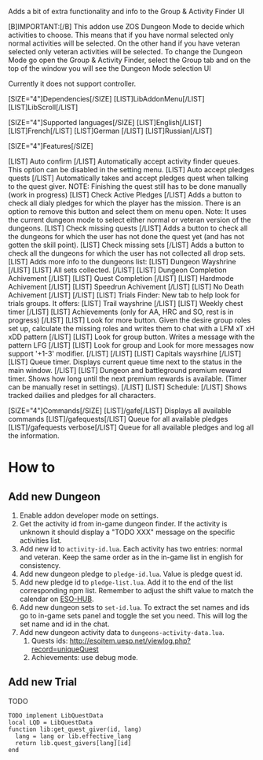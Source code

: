 Adds a bit of extra functionality and info to the Group & Activity Finder UI

[B]IMPORTANT:[/B] This addon use ZOS Dungeon Mode to decide which activities to choose. This means that if you have normal selected only normal activities will be selected. On the other hand if you have veteran selected only veteran activities will be selected. To change the Dungeon Mode go open the Group & Activity Finder, select the Group tab and on the top of the window you will see the Dungeon Mode selection UI

Currently it does not support controller.

[SIZE="4"]Dependencies[/SIZE]
[LIST]LibAddonMenu[/LIST]
[LIST]LibScroll[/LIST]

[SIZE="4"]Supported languages[/SIZE]
[LIST]English[/LIST]
[LIST]French[/LIST]
[LIST]German [/LIST]
[LIST]Russian[/LIST]

[SIZE="4"]Features[/SIZE]

[LIST]
Auto confirm
[/LIST]
Automatically accept activity finder queues. This option can be disabled in the setting menu.
[LIST]
Auto accept pledges quests
[/LIST]
Automatically takes and accept pledges quest when talking to the quest giver. NOTE: Finishing the quest still has to be done manually (work in progress)
[LIST]
Check Active Pledges
[/LIST]
Adds a button to check all dialy pledges for which the player has the mission. There is an option to remove this button and select them on menu open. Note: It uses the current dungeon mode to select either normal or veteran version of the dungeons.
[LIST]
Check missing quests
[/LIST]
Adds a button to check all the dungeons for which the user has not done the quest yet (and has not gotten the skill point).
[LIST]
Check missing sets
[/LIST]
Adds a button to check all the dungeons for which the user has not collected all drop sets.
[LIST]
Adds more info to the dungeons list:
[LIST]
Dungeon Wayshrine
[/LIST]
[LIST]
All sets collected.
[/LIST]
[LIST]
Dungeon Completion Achivement
[/LIST]
[LIST]
Quest Completion
[/LIST]
[LIST]
Hardmode Achivement
[/LIST]
[LIST]
Speedrun Achivement
[/LIST]
[LIST]
No Death Achivement
[/LIST]
[/LIST]
[LIST]
Trials Finder:
New tab to help look for trials groups. It offers:
[LIST]
Trail wayshrine
[/LIST]
[LIST]
Weekly chest timer
[/LIST]
[LIST]
Achievements (only for AA, HRC and SO, rest is in progress)
[/LIST]
[LIST]
Look for more button. Given the desire group roles set up, calculate the missing roles and writes them to chat with a LFM <trial> xT xH xDD pattern
[/LIST]
[LIST]
Look for group button. Writes a message with the pattern <rol> LFG <trial>
[/LIST]
[LIST]
Look for group and Look for more messages now support '+1-3' modifier.
[/LIST]
[/LIST]
[LIST]
Capitals waysrhine
[/LIST]
[LIST]
Queue timer. Displays current queue time next to the status in the main window.
[/LIST]
[LIST]
Dungeon and battleground premium reward timer. Shows how long until the next premium rewards is available. (Timer can be manually reset in settings).
[/LIST]
[LIST]
Schedule:
[/LIST]
Shows tracked dailies and pledges for all characters.

[SIZE="4"]Commands[/SIZE]
[LIST]/gafe[/LIST]
Displays all available commands
[LIST]/gafequests[/LIST]
Queue for all available pledges
[LIST]/gafequests verbose[/LIST]
Queue for all available pledges and log all the information.

# How to
## Add new Dungeon
1. Enable addon developer mode on settings.
2. Get the activity id from in-game dungeon finder. If the activity is unknown it should display a "TODO XXX" message on the specific activities list.
3. Add new id to `activity-id.lua`. Each activity has two entries: normal and veteran. Keep the same order as in the in-game list in english for consistency.
4. Add new dungeon pledge to `pledge-id.lua`. Value is pledge quest id.
5. Add new pledge id to `pledge-list.lua`. Add it to the end of the list corresponding npm list. Remember to adjust the shift value to match the calendar on [ESO-HUB](https://eso-hub.com/en/daily-undaunted-pledges).
6. Add new dungeon sets to `set-id.lua`. To extract the set names and ids go to in-game sets panel and toggle the set you need. This will log the set name and id in the chat.
7. Add new dungeon activity data to `dungeons-activity-data.lua`.
   1. Quests ids: http://esoitem.uesp.net/viewlog.php?record=uniqueQuest
   2. Achievements: use debug mode.

## Add new Trial
TODO

```
TODO implement LibQuestData
local LQD = LibQuestData
function lib:get_quest_giver(id, lang)
  lang = lang or lib.effective_lang
  return lib.quest_givers[lang][id]
end
```